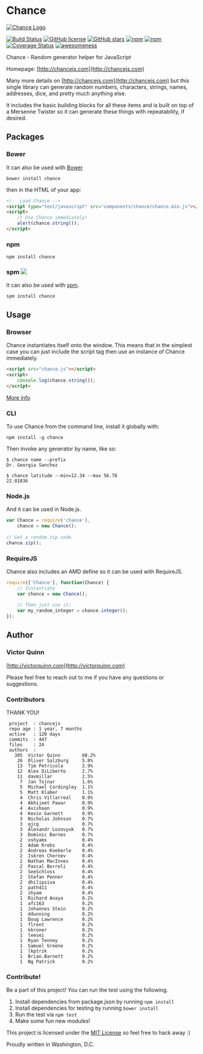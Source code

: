 # Chance

[![Chance Logo](http://chancejs.com/logo.png)](http://chancejs.com)

[![Build Status](https://travis-ci.org/victorquinn/chancejs.svg?branch=develop)](https://travis-ci.org/victorquinn/chancejs) [![GitHub license](https://img.shields.io/github/license/victorquinn/chancejs.svg)](https://github.com/victorquinn/chancejs) [![GitHub stars](https://img.shields.io/github/stars/victorquinn/chancejs.svg)](https://github.com/victorquinn/chancejs) [![npm](https://img.shields.io/npm/dm/chance.svg)](https://npmjs.com/package/chance) [![npm](https://img.shields.io/npm/v/chance.svg)](https://npmjs.com/package/chance) [![Coverage Status](https://coveralls.io/repos/victorquinn/chancejs/badge.svg?branch=develop)](https://coveralls.io/r/victorquinn/chancejs?branch=develop) [![awesomeness](https://img.shields.io/badge/awesomeness-maximum-red.svg)](https://github.com/victorquinn/chancejs)

Chance - Random generator helper for JavaScript

Homepage: [http://chancejs.com](http://chancejs.com)

Many more details on [http://chancejs.com](http://chancejs.com) but this single
library can generate random numbers, characters, strings, names, addresses,
dice, and pretty much anything else.

It includes the basic building blocks for all these items and is built on top
of a Mersenne Twister so it can generate these things with repeatability, if
desired.

## Packages

### Bower

It can also be used with [Bower](http://bower.io)

```
bower install chance
```

then in the HTML of your app:

```html
<!-- Load Chance -->
<script type="text/javascript" src="components/chance/chance.min.js"></script>
<script>
    // Use Chance immediately!
    alert(chance.string());
</script>
```

### npm

```shell
npm install chance
```

### spm [![](http://spmjs.io/badge/chance)](http://spmjs.io/package/chance)

It can also be used with [spm](http://spmjs.io/package/chance).

```
spm install chance
```

## Usage

### Browser

Chance instantiates itself onto the window. This means that in the simplest case you can just include the script tag then use an instance of Chance immediately.

```html
<script src="chance.js"></script>
<script>
    console.log(chance.string());
</script>
```

[More info](http://chancejs.com#browser)

### CLI

To use Chance from the command line, install it globally with:

```shell
npm install -g chance
```

Then invoke any generator by name, like so:

```shell
$ chance name --prefix
Dr. Georgia Sanchez

$ chance latitude --min=12.34 --max 56.78
22.01836
```

### Node.js

And it can be used in Node.js.

```js
var Chance = require('chance'),
    chance = new Chance();
    
// Get a random zip code
chance.zip();
```

### RequireJS

Chance also includes an AMD define so it can be used with RequireJS.

```js
require(['Chance'], function(Chance) {
    // Instantiate
    var chance = new Chance();
   
    // Then just use it:
    var my_random_integer = chance.integer();
});
```

## Author
### Victor Quinn
[http://victorquinn.com](http://victorquinn.com)

Please feel free to reach out to me if you have any questions or suggestions.

### Contributors

THANK YOU!

```
 project  : chancejs
 repo age : 1 year, 7 months
 active   : 120 days
 commits  : 447
 files    : 24
 authors  :
   305	Victor Quinn        68.2%
    26	Oliver Salzburg     5.8%
    13	Tim Petricola       2.9%
    12	Alex DiLiberto      2.7%
    11	davmillar           2.5%
     7	Jan Tojnar          1.6%
     5	Michael Cordingley  1.1%
     5	Matt Klaber         1.1%
     4	Chris Villarreal    0.9%
     4	Abhijeet Pawar      0.9%
     4	Avishaan            0.9%
     4	Kevin Garnett       0.9%
     3	Nicholas Johnson    0.7%
     3	qjcg                0.7%
     3	Alexandr Lozovyuk   0.7%
     3	Dominic Barnes      0.7%
     2	xshyamx             0.4%
     2	Adam Krebs          0.4%
     2	Andreas Koeberle    0.4%
     2	Iskren Chernev      0.4%
     2	Nathan MacInnes     0.4%
     2	Pascal Borreli      0.4%
     2	SeeSchloss          0.4%
     2	Stefan Penner       0.4%
     2	dhilipsiva          0.4%
     2	path411             0.4%
     2	shyam               0.4%
     1	Richard Anaya       0.2%
     1	afc163              0.2%
     1	Johannes Stein      0.2%
     1	ddunning            0.2%
     1	Doug Lawrence       0.2%
     1	flrent              0.2%
     1	kkroner             0.2%
     1	leesei              0.2%
     1	Ryan Tenney         0.2%
     1	Samuel Greene       0.2%
     1	lkptrzk             0.2%
     1	Brian.Barnett       0.2%
     1	Ng Patrick          0.2%
```

### Contribute! 

Be a part of this project! You can run the test using the following.

1. Install dependencies from package.json by running `npm install`
2. Install dependencies for testing by running `bower install`
3. Run the test via `npm test`
4. Make some fun new modules!

This project is licensed under the [MIT License](http://en.wikipedia.org/wiki/MIT_License) so feel free to hack away :)

Proudly written in Washington, D.C.
